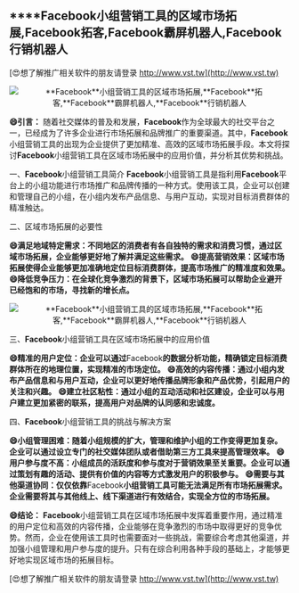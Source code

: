 ## ****Facebook**小组营销工具的区域市场拓展,**Facebook**拓客,**Facebook**霸屏机器人,**Facebook**行销机器人**

[😍想了解推广相关软件的朋友请登录 http://www.vst.tw](http://www.vst.tw)

 <center><img src="https://vst.tw/MP4/tuiguang/png/1.png" alt="**Facebook**小组营销工具的区域市场拓展,**Facebook**拓客,**Facebook**霸屏机器人,**Facebook**行销机器人"></center>

**😄引言：**
随着社交媒体的普及和发展，**Facebook**作为全球最大的社交平台之一，已经成为了许多企业进行市场拓展和品牌推广的重要渠道。其中，**Facebook**小组营销工具的出现为企业提供了更加精准、高效的区域市场拓展手段。本文将探讨**Facebook**小组营销工具在区域市场拓展中的应用价值，并分析其优势和挑战。

一、**Facebook**小组营销工具简介
**Facebook**小组营销工具是指利用**Facebook**平台上的小组功能进行市场推广和品牌传播的一种方式。使用该工具，企业可以创建和管理自己的小组，在小组内发布产品信息、与用户互动，实现对目标消费群体的精准触达。

二、区域市场拓展的必要性

**😄满足地域特定需求：不同地区的消费者有各自独特的需求和消费习惯，通过区域市场拓展，企业能够更好地了解并满足这些需求。**
**😄提高营销效果：区域市场拓展使得企业能够更加准确地定位目标消费群体，提高市场推广的精准度和效果。**
**😄降低竞争压力：在全球化竞争激烈的背景下，区域市场拓展可以帮助企业避开已经饱和的市场，寻找新的增长点。**

 <center><img src="https://vst.tw/MP4/tuiguang/png/2.png" alt="**Facebook**小组营销工具的区域市场拓展,**Facebook**拓客,**Facebook**霸屏机器人,**Facebook**行销机器人"></center>

三、**Facebook**小组营销工具在区域市场拓展中的应用价值

**😄精准的用户定位：企业可以通过**Facebook**的数据分析功能，精确锁定目标消费群体所在的地理位置，实现精准的市场定位。**
**😄高效的内容传播：通过小组内发布产品信息和与用户互动，企业可以更好地传播品牌形象和产品优势，引起用户的关注和兴趣。**
**😄建立社区粘性：通过小组的互动活动和社区建设，企业可以与用户建立更加紧密的联系，提高用户对品牌的认同感和忠诚度。**

四、**Facebook**小组营销工具的挑战与解决方案

**😄小组管理困难：随着小组规模的扩大，管理和维护小组的工作变得更加复杂。企业可以通过设立专门的社交媒体团队或者借助第三方工具来提高管理效率。**
**😄用户参与度不高：小组成员的活跃度和参与度对于营销效果至关重要。企业可以通过策划有趣的活动、提供有价值的内容等方式激发用户的积极参与。**
**😄需要与其他渠道协同：仅仅依靠**Facebook**小组营销工具可能无法满足所有市场拓展需求。企业需要将其与其他线上、线下渠道进行有效结合，实现全方位的市场拓展。**

**😄结论：**
**Facebook**小组营销工具在区域市场拓展中发挥着重要作用，通过精准的用户定位和高效的内容传播，企业能够在竞争激烈的市场中取得更好的竞争优势。然而，企业在使用该工具时也需要面对一些挑战，需要综合考虑其他渠道，并加强小组管理和用户参与度的提升。只有在综合利用各种手段的基础上，才能够更好地实现区域市场的拓展目标。

[😍想了解推广相关软件的朋友请登录 http://www.vst.tw](http://www.vst.tw)



